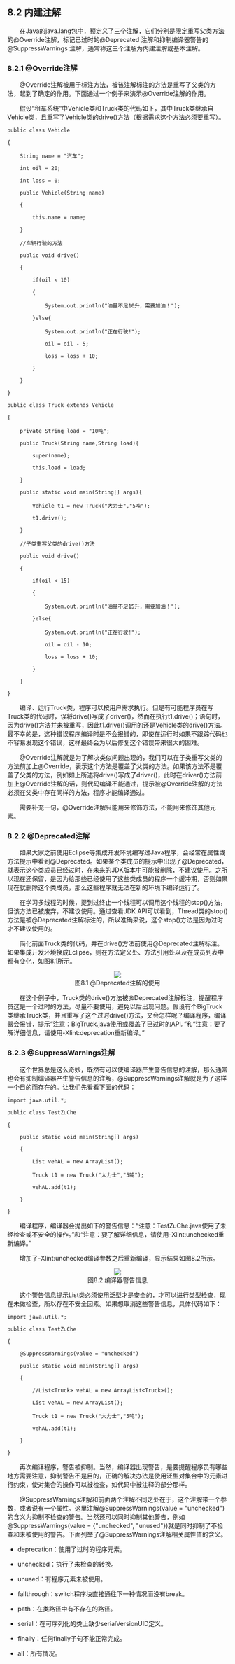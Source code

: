 ## 8.2  内建注解


&emsp;&emsp;在Java的java.lang包中，预定义了三个注解，它们分别是限定重写父类方法的@Override注解，标记已过时的@Deprecated 注解和抑制编译器警告的@SuppressWarnings 注解，通常称这三个注解为内建注解或基本注解。

### 8.2.1  @Override注解  

&emsp;&emsp;@Override注解被用于标注方法，被该注解标注的方法是重写了父类的方法，起到了确定的作用。下面通过一个例子来演示@Override注解的作用。

&emsp;&emsp;假设“租车系统”中Vehicle类和Truck类的代码如下，其中Truck类继承自Vehicle类，且重写了Vehicle类的drive()方法（根据需求这个方法必须要重写）。


```
public class Vehicle 

{

    String name = "汽车";

    int oil = 20;

    int loss = 0;

    public Vehicle(String name)

    {

        this.name = name;

    }

    //车辆行驶的方法

    public void drive()

    {

        if(oil < 10)

        {       

            System.out.println("油量不足10升，需要加油！");

        }else{

            System.out.println("正在行驶!");

            oil = oil - 5;

            loss = loss + 10;

        }

    }

}

public class Truck extends Vehicle 

{

    private String load = "10吨";

    public Truck(String name,String load){

        super(name);

        this.load = load;

    }

    public static void main(String[] args){

        Vehicle t1 = new Truck("大力士","5吨");

        t1.drive();

    }

    //子类重写父类的drive()方法

    public void drive()

    {

        if(oil < 15)

        {       

            System.out.println("油量不足15升，需要加油！");

        }else{

            System.out.println("正在行驶!");

            oil = oil - 10;

            loss = loss + 10;

        }

    }

}

```

&emsp;&emsp;编译、运行Truck类，程序可以按用户需求执行。但是有可能程序员在写Truck类的代码时，误将drive()写成了driver()，然而在执行t1.drive()；语句时，因为drive()方法并未被重写，因此t1.drive()调用的还是Vehicle类的drive()方法。最不幸的是，这种错误程序编译时是不会报错的，即使在运行时如果不跟踪代码也不容易发现这个错误，这样最终会为以后修复这个错误带来很大的困难。

&emsp;&emsp;@Override注解就是为了解决类似问题出现的，我们可以在子类重写父类的方法前加上@Override，表示这个方法是覆盖了父类的方法。如果该方法不是覆盖了父类的方法，例如如上所述将drive()写成了driver()，此时在driver()方法前加上@Override注解的话，则代码编译不能通过，提示被@Override注解的方法必须在父类中存在同样的方法，程序才能编译通过。

&emsp;&emsp;需要补充一句，@Override注解只能用来修饰方法，不能用来修饰其他元素。

### 8.2.2  @Deprecated注解  

&emsp;&emsp;如果大家之前使用Eclipse等集成开发环境编写过Java程序，会经常在属性或方法提示中看到@Deprecated。如果某个类成员的提示中出现了@Deprecated，就表示这个类成员已经过时，在未来的JDK版本中可能被删除，不建议使用。之所以现在还保留，是因为给那些已经使用了这些类成员的程序一个缓冲期，否则如果现在就删除这个类成员，那么这些程序就无法在新的环境下编译运行了。

&emsp;&emsp;在学习多线程的时候，提到过终止一个线程可以调用这个线程的stop()方法，但该方法已被废弃，不建议使用。通过查看JDK API可以看到，Thread类的stop()方法是被@Deprecated注解标注的，所以准确来说，这个stop()方法是因为过时才不建议使用的。

&emsp;&emsp;简化前面Truck类的代码，并在drive()方法前使用@Deprecated注解标注。如果集成开发环境换成Eclipse，则在方法定义处、方法引用处以及在成员列表中都有变化，如图8.1所示。




<center><img src="https://labfile.oss.aliyuncs.com/library/textbook-java2/img/d8z/tu8.1.png" /></center>  
<center>图8.1  @Deprecated注解的使用</center>  


&emsp;&emsp;在这个例子中，Truck类的drive()方法被@Deprecated注解标注，提醒程序员这是一个过时的方法，尽量不要使用，避免以后出现问题。假设有个BigTruck类继承Truck类，并且重写了这个过时drive()方法，又会怎样呢？编译程序，编译器会报错，提示“注意：BigTruck.java使用或覆盖了已过时的API。”和“注意：要了解详细信息，请使用-Xlint:deprecation重新编译。”

### 8.2.3  @SuppressWarnings注解  

&emsp;&emsp;这个世界总是这么奇妙，既然有可以使编译器产生警告信息的注解，那么通常也会有抑制编译器产生警告信息的注解，@SuppressWarnings注解就是为了这样一个目的而存在的。让我们先看看下面的代码：


```
import java.util.*;

public class TestZuChe 

{

    public static void main(String[] args) 

    {

        List vehAL = new ArrayList();

        Truck t1 = new Truck("大力士","5吨");

        vehAL.add(t1);

    }

}
```
&emsp;&emsp;编译程序，编译器会抛出如下的警告信息：“注意：TestZuChe.java使用了未经检查或不安全的操作。”和“注意：要了解详细信息，请使用-Xlint:unchecked重新编译。”

&emsp;&emsp;增加了-Xlint:unchecked编译参数之后重新编译，显示结果如图8.2所示。



<center><img src="https://labfile.oss.aliyuncs.com/library/textbook-java2/img/d8z/tu8.2.png" /></center>  
<center>图8.2  编译器警告信息</center>  


&emsp;&emsp;这个警告信息提示List类必须使用泛型才是安全的，才可以进行类型检查，现在未做检查，所以存在不安全因素。如果想取消这些警告信息，具体代码如下：


```
import java.util.*;

public class TestZuChe 

{

    @SuppressWarnings(value = "unchecked")

    public static void main(String[] args) 

    {

        //List<Truck> vehAL = new ArrayList<Truck>();

        List vehAL = new ArrayList();

        Truck t1 = new Truck("大力士","5吨");

        vehAL.add(t1);

    }

}
```


&emsp;&emsp;再次编译程序，警告被抑制。当然，编译器出现警告，是要提醒程序员有哪些地方需要注意，抑制警告不是目的，正确的解决办法是使用泛型对集合中的元素进行约束，使对集合的操作可以被检查，如代码中被注释的部分那样。

&emsp;&emsp;@SuppressWarnings注解和前面两个注解不同之处在于，这个注解带一个参数，或者说有一个属性。这里注解@SuppressWarnings(value = "unchecked")的含义为抑制不检查的警告。当然还可以同时抑制其他警告，例如@SuppressWarnings(value = {"unchecked", "unused"})就是同时抑制了不检查和未被使用的警告。下面列举了@SuppressWarnings注解相关属性值的含义。

- deprecation：使用了过时的程序元素。

- unchecked：执行了未检查的转换。

- unused：有程序元素未被使用。

- fallthrough：switch程序块直接通往下一种情况而没有break。

- path：在类路径中有不存在的路径。

- serial：在可序列化的类上缺少serialVersionUID定义。

- finally：任何finally子句不能正常完成。

- all：所有情况。



